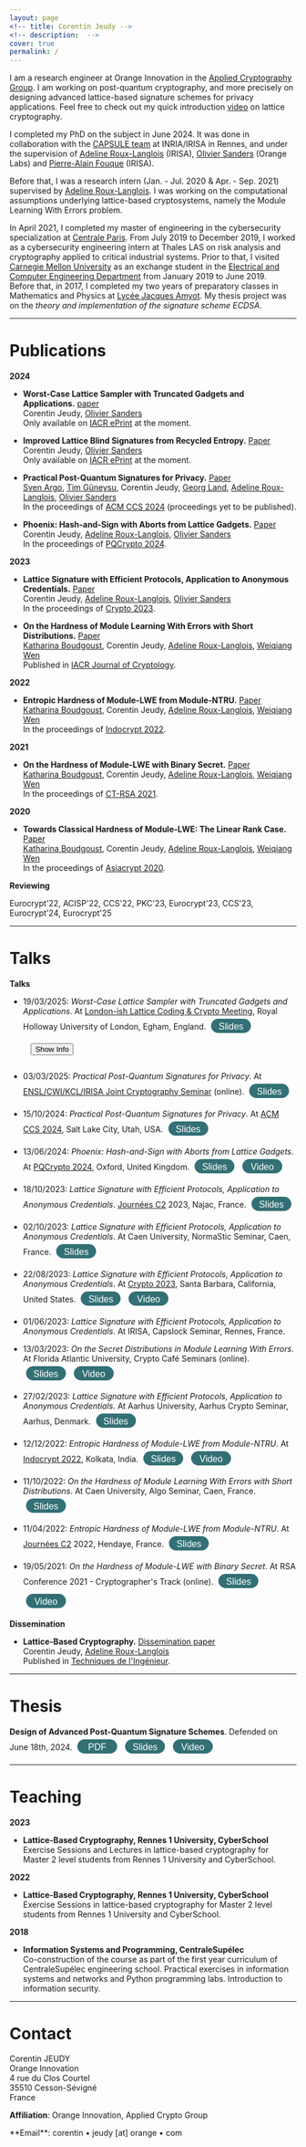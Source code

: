 ```yaml
---
layout: page
<!-- title: Corentin Jeudy -->
<!-- description:  -->
cover: true
permalink: /
---
```


I am a research engineer at Orange Innovation in the [Applied Cryptography Group](https://crypto.orange-labs.fr/). I am working on post-quantum cryptography, and more precisely on designing advanced lattice-based signature schemes for privacy applications. Feel free to check out my quick introduction [video](videos/a_quick_intro_to_lattice_cryptography) on lattice cryptography.

I completed my PhD on the subject in June 2024. It was done in collaboration with the [CAPSULE team](https://team.inria.fr/capsule/) at INRIA/IRISA in Rennes, and under the supervision of [Adeline Roux-Langlois](https://people.irisa.fr/Adeline.Roux-Langlois/) (IRISA), [Olivier Sanders](https://crypto.orange-labs.fr/acg/people/peopleProfil.php?id=226) (Orange Labs) and [Pierre-Alain Fouque](https://www.di.ens.fr/~fouque/) (IRISA). 

Before that, I was a research intern (Jan. - Jul. 2020 & Apr. - Sep. 2021) supervised by [Adeline Roux-Langlois](https://people.irisa.fr/Adeline.Roux-Langlois/). I was working on the computational assumptions underlying lattice-based cryptosystems, namely the Module Learning With Errors problem.  

In April 2021, I completed my master of engineering in the cybersecurity specialization at [Centrale Paris](https://www.centralesupelec.fr/). From July 2019 to December 2019, I worked as a cybersecurity engineering intern at Thales LAS on risk analysis and cryptography applied to critical industrial systems. Prior to that, I visited [Carnegie Mellon University](https://www.cmu.edu/) as an exchange student in the [Electrical and Computer Engineering Department](https://www.ece.cmu.edu/) from January 2019 to June 2019.  
Before that, in 2017, I completed my two years of preparatory classes in Mathematics and Physics at [Lycée Jacques Amyot](https://www.lyceejamyot-melun.fr/main.php?page=85). My thesis project was on the _theory and implementation of the signature scheme ECDSA_.  


---
# Publications

**2024**

- **Worst-Case Lattice Sampler with Truncated Gadgets and Applications.** [paper](/papers/worst-case_lattice_sampler_with_truncated_gadgets_and_applications)  
Corentin Jeudy, [Olivier Sanders](https://crypto.orange-labs.fr/acg/people/peopleProfil.php?id=226)  
Only available on [IACR ePrint](https://eprint.iacr.org/2024/1952) at the moment.  

- **Improved Lattice Blind Signatures from Recycled Entropy.** [Paper](/papers/improved_lattice_blind_signatures_from_recycled_entropy)  
Corentin Jeudy, [Olivier Sanders](https://crypto.orange-labs.fr/acg/people/peopleProfil.php?id=226)  
Only available on [IACR ePrint](https://eprint.iacr.org/2024/1289) at the moment.  

- **Practical Post-Quantum Signatures for Privacy.** [Paper](/papers/practical_post_quantum_signatures_for_privacy)  
[Sven Argo](https://informatik.rub.de/seceng/personen/argo/), [Tim Güneysu](https://informatik.rub.de/seceng/personen/gueneysu/), Corentin Jeudy, [Georg Land](https://georg.land/), [Adeline Roux-Langlois](https://people.irisa.fr/Adeline.Roux-Langlois/), [Olivier Sanders](https://crypto.orange-labs.fr/acg/people/peopleProfil.php?id=226)  
In the proceedings of [ACM CCS 2024](https://www.sigsac.org/ccs/CCS2024/home.html) (proceedings yet to be published).  

- **Phoenix: Hash-and-Sign with Aborts from Lattice Gadgets.** [Paper](/papers/phoenix_hash_and_sign_with_aborts_from_lattice_gadgets)  
Corentin Jeudy, [Adeline Roux-Langlois](https://people.irisa.fr/Adeline.Roux-Langlois/), [Olivier Sanders](https://crypto.orange-labs.fr/acg/people/peopleProfil.php?id=226)  
In the proceedings of [PQCrypto 2024](https://www.maths.ox.ac.uk/events/conferences/pqcrypto-2024).  

**2023**

- **Lattice Signature with Efficient Protocols, Application to Anonymous Credentials.** [Paper](/papers/lattice_signature_with_efficient_protocols_application_to_anonymous_credentials)  
Corentin Jeudy, [Adeline Roux-Langlois](https://people.irisa.fr/Adeline.Roux-Langlois/), [Olivier Sanders](https://crypto.orange-labs.fr/acg/people/peopleProfil.php?id=226)  
In the proceedings of [Crypto 2023](https://crypto.iacr.org/2023/).  

- **On the Hardness of Module Learning With Errors with Short Distributions.** [Paper](/papers/on_the_hardness_of_module_learning_with_errors_with_short_distributions)  
[Katharina Boudgoust](https://katinkabou.github.io/), Corentin Jeudy, [Adeline Roux-Langlois](https://people.irisa.fr/Adeline.Roux-Langlois/), [Weiqiang Wen](http://people.irisa.fr/Weiqiang.Wen/)  
Published in [IACR Journal of Cryptology](https://www.springer.com/journal/145).  

**2022**

- **Entropic Hardness of Module-LWE from Module-NTRU.** [Paper](/papers/entropic_hardness_of_module-lwe_from_module-ntru)  
[Katharina Boudgoust](https://katinkabou.github.io/), Corentin Jeudy, [Adeline Roux-Langlois](https://people.irisa.fr/Adeline.Roux-Langlois/), [Weiqiang Wen](http://people.irisa.fr/Weiqiang.Wen/)  
In the proceedings of [Indocrypt 2022](https://www.tcgcrest.org/indocrypt-2022-accepted-papers/).  

**2021**  

- **On the Hardness of Module-LWE with Binary Secret.** [Paper](/papers/on_the_hardness_of_module-lwe_with_binary_secret)  
[Katharina Boudgoust](https://katinkabou.github.io/), Corentin Jeudy, [Adeline Roux-Langlois](https://people.irisa.fr/Adeline.Roux-Langlois/), [Weiqiang Wen](http://people.irisa.fr/Weiqiang.Wen/)  
In the proceedings of [CT-RSA 2021](https://sites.google.com/site/ctrsa2021/).  

**2020**  

- **Towards Classical Hardness of Module-LWE: The Linear Rank Case.** [Paper](papers/towards_classical_hardness_of_module-lwe_the_linear_rank_case)   
[Katharina Boudgoust](https://katinkabou.github.io/), Corentin Jeudy, [Adeline Roux-Langlois](https://people.irisa.fr/Adeline.Roux-Langlois/), [Weiqiang Wen](http://people.irisa.fr/Weiqiang.Wen/)  
In the proceedings of [Asiacrypt 2020](https://asiacrypt.iacr.org/2020/).  

**Reviewing**

Eurocrypt'22, ACISP'22, CCS'22, PKC'23, Eurocrypt'23, CCS'23, Eurocrypt'24, Eurocrypt'25  

---
# Talks

**Talks**  

- 19/03/2025: _Worst-Case Lattice Sampler with Truncated Gadgets and Applications_. At [London-ish Lattice Coding & Crypto Meeting](https://londonishlatticemeetings.wordpress.com/19-march-2025-lattice-coding-crypto-meeting/), Royal Holloway University of London, Egham, England. <a href="/assets/slides/2025-03-19_RHUL_Worst-Case_Lattice_Sampler_Truncated_Gadgets_and_Applications.pdf" target="_blank" style="text-decoration: none;"><button class="button" style="display: inline-block; border-radius: 25px; background-color: #337076; border: none; color: #FFFFFF; text-align: center; padding: 10px 10px; width: 70px; height:25px; transition: all 0.5s; cursor: pointer; margin: 5px; line-height: 7px;" onmouseover="this.style.backgroundColor='#2DA1AD'; this.querySelector('span').style.paddingRight = '12px'; this.querySelector('span').querySelector('span').style.opacity = '1'; this.querySelector('span').querySelector('span').style.right = '0';" onmouseout="this.style.backgroundColor='#337076'; this.querySelector('span').style.paddingRight = '0'; this.querySelector('span').querySelector('span').style.opacity = '0'; this.querySelector('span').querySelector('span').style.right = '-20px';"><span style="cursor: pointer; display: inline-block; position: relative; transition: 0.5s; font-size: 16px;">Slides <span style="position: absolute; opacity: 0; top: 0; right: -20px; transition: 0.5s;">&#xbb;</span></span></button></a> <!-- Trigger Button -->
<button onclick="togglePopover()" style="margin: 1em;">Show Info</button>

<!-- Popover Container -->
<div id="popover" style="display:none; position: absolute; background: #fff; border: 1px solid #ccc; padding: 1em; border-radius: 8px; box-shadow: 0 4px 10px rgba(0,0,0,0.1); z-index:100;">
  <p id="textToCopy">Here is some custom text to copy!</p>
  <button onclick="copyText()">Copy</button>
</div>

<!-- Script -->
<script>
  function togglePopover() {
    const popover = document.getElementById("popover");
    popover.style.display = (popover.style.display === "none") ? "block" : "none";

    // Optional: reposition near the button
    const button = event.target;
    const rect = button.getBoundingClientRect();
    popover.style.top = (window.scrollY + rect.bottom + 10) + "px";
    popover.style.left = (window.scrollX + rect.left) + "px";
  }

  function copyText() {
    const text = document.getElementById("textToCopy").innerText;
    navigator.clipboard.writeText(text).then(() => {
      alert("Copied to clipboard!");
    }).catch(err => {
      alert("Failed to copy text: " + err);
    });
  }
</script>
<!--  -->

- 03/03/2025: _Practical Post-Quantum Signatures for Privacy_. At [ENSL/CWI/KCL/IRISA Joint Cryptography Seminar](https://jcs.trusted-third-party.org/) (online). <a href="/assets/slides/2025-03-03_ENSL-CWI-KCL-IRISA_Practical_Post-Quantum_Signatures_for_Privacy.pdf" target="_blank" style="text-decoration: none;"><button class="button" style="display: inline-block; border-radius: 25px; background-color: #337076; border: none; color: #FFFFFF; text-align: center; padding: 10px 10px; width: 70px; height:25px; transition: all 0.5s; cursor: pointer; margin: 5px; line-height: 7px;" onmouseover="this.style.backgroundColor='#2DA1AD'; this.querySelector('span').style.paddingRight = '12px'; this.querySelector('span').querySelector('span').style.opacity = '1'; this.querySelector('span').querySelector('span').style.right = '0';" onmouseout="this.style.backgroundColor='#337076'; this.querySelector('span').style.paddingRight = '0'; this.querySelector('span').querySelector('span').style.opacity = '0'; this.querySelector('span').querySelector('span').style.right = '-20px';"><span style="cursor: pointer; display: inline-block; position: relative; transition: 0.5s; font-size: 16px;">Slides <span style="position: absolute; opacity: 0; top: 0; right: -20px; transition: 0.5s;">&#xbb;</span></span></button></a> 
<!--  -->

- 15/10/2024: _Practical Post-Quantum Signatures for Privacy_. At [ACM CCS 2024](https://www.sigsac.org/ccs/CCS2024/home.html), Salt Lake City, Utah, USA. <a href="/assets/slides/2024-10-15_CCS_Practical_Post-Quantum_Signatures_for_Privacy.pdf" target="_blank" style="text-decoration: none;"><button class="button" style="display: inline-block; border-radius: 25px; background-color: #337076; border: none; color: #FFFFFF; text-align: center; padding: 10px 10px; width: 70px; height:25px; transition: all 0.5s; cursor: pointer; margin: 5px; line-height: 7px;" onmouseover="this.style.backgroundColor='#2DA1AD'; this.querySelector('span').style.paddingRight = '12px'; this.querySelector('span').querySelector('span').style.opacity = '1'; this.querySelector('span').querySelector('span').style.right = '0';" onmouseout="this.style.backgroundColor='#337076'; this.querySelector('span').style.paddingRight = '0'; this.querySelector('span').querySelector('span').style.opacity = '0'; this.querySelector('span').querySelector('span').style.right = '-20px';"><span style="cursor: pointer; display: inline-block; position: relative; transition: 0.5s; font-size: 16px;">Slides <span style="position: absolute; opacity: 0; top: 0; right: -20px; transition: 0.5s;">&#xbb;</span></span></button></a> 
<!--  -->

- 13/06/2024: _Phoenix: Hash-and-Sign with Aborts from Lattice Gadgets_. At [PQCrypto 2024](https://www.maths.ox.ac.uk/events/conferences/pqcrypto-2024), Oxford, United Kingdom. <a href="/assets/slides/2024-06-13_PQCrypto_Phoenix_Hash_and_Sign_with_Aborts_from_Lattice_Gadgets.pdf" target="_blank" style="text-decoration: none;"><button class="button" style="display: inline-block; border-radius: 25px; background-color: #337076; border: none; color: #FFFFFF; text-align: center; padding: 10px 10px; width: 70px; height:25px; transition: all 0.5s; cursor: pointer; margin: 5px; line-height: 7px;" onmouseover="this.style.backgroundColor='#2DA1AD'; this.querySelector('span').style.paddingRight = '12px'; this.querySelector('span').querySelector('span').style.opacity = '1'; this.querySelector('span').querySelector('span').style.right = '0';" onmouseout="this.style.backgroundColor='#337076'; this.querySelector('span').style.paddingRight = '0'; this.querySelector('span').querySelector('span').style.opacity = '0'; this.querySelector('span').querySelector('span').style.right = '-20px';"><span style="cursor: pointer; display: inline-block; position: relative; transition: 0.5s; font-size: 16px;">Slides <span style="position: absolute; opacity: 0; top: 0; right: -20px; transition: 0.5s;">&#xbb;</span></span></button></a> <a href="https://www.youtube.com/watch?v=qWk_-rrpdMM&list=PLolju1GaKd02wOWcWVvsITa4FY8YGrMxD&index=17" target="_blank" style="text-decoration: none;"><button class="button" style="display: inline-block; border-radius: 25px; background-color: #337076; border: none; color: #FFFFFF; text-align: center; padding: 10px 10px; width: 70px; height:25px; transition: all 0.5s; cursor: pointer; margin: 5px; line-height: 7px;" onmouseover="this.style.backgroundColor='#2DA1AD'; this.querySelector('span').style.paddingRight = '12px'; this.querySelector('span').querySelector('span').style.opacity = '1'; this.querySelector('span').querySelector('span').style.right = '0';" onmouseout="this.style.backgroundColor='#337076'; this.querySelector('span').style.paddingRight = '0'; this.querySelector('span').querySelector('span').style.opacity = '0'; this.querySelector('span').querySelector('span').style.right = '-20px';"><span style="cursor: pointer; display: inline-block; position: relative; transition: 0.5s; font-size: 16px;">Video <span style="position: absolute; opacity: 0; top: 0; right: -20px; transition: 0.5s;">&#xbb;</span></span></button></a>  
<!--  -->

- 18/10/2023: _Lattice Signature with Efficient Protocols, Application to Anonymous Credentials_. [Journées C2](https://indico.math.cnrs.fr/event/9364/) 2023, Najac, France. <a href="/assets/slides/2023-10-18_JC2_Lattice_SEP_and_AC.pdf" target="_blank" style="text-decoration: none;"><button class="button" style="display: inline-block; border-radius: 25px; background-color: #337076; border: none; color: #FFFFFF; text-align: center; padding: 10px 10px; width: 70px; height:25px; transition: all 0.5s; cursor: pointer; margin: 5px; line-height: 7px;" onmouseover="this.style.backgroundColor='#2DA1AD'; this.querySelector('span').style.paddingRight = '12px'; this.querySelector('span').querySelector('span').style.opacity = '1'; this.querySelector('span').querySelector('span').style.right = '0';" onmouseout="this.style.backgroundColor='#337076'; this.querySelector('span').style.paddingRight = '0'; this.querySelector('span').querySelector('span').style.opacity = '0'; this.querySelector('span').querySelector('span').style.right = '-20px';"><span style="cursor: pointer; display: inline-block; position: relative; transition: 0.5s; font-size: 16px;">Slides <span style="position: absolute; opacity: 0; top: 0; right: -20px; transition: 0.5s;">&#xbb;</span></span></button></a>  
<!--  -->
- 02/10/2023: _Lattice Signature with Efficient Protocols, Application to Anonymous Credentials_. At Caen University, NormaStic Seminar, Caen, France. <a href="/assets/slides/2023-10-02_Normastic_Seminar_Lattice_SEP_and_AC.pdf" target="_blank" style="text-decoration: none;"><button class="button" style="display: inline-block; border-radius: 25px; background-color: #337076; border: none; color: #FFFFFF; text-align: center; padding: 10px 10px; width: 70px; height:25px; transition: all 0.5s; cursor: pointer; margin: 5px; line-height: 7px;" onmouseover="this.style.backgroundColor='#2DA1AD'; this.querySelector('span').style.paddingRight = '12px'; this.querySelector('span').querySelector('span').style.opacity = '1'; this.querySelector('span').querySelector('span').style.right = '0';" onmouseout="this.style.backgroundColor='#337076'; this.querySelector('span').style.paddingRight = '0'; this.querySelector('span').querySelector('span').style.opacity = '0'; this.querySelector('span').querySelector('span').style.right = '-20px';"><span style="cursor: pointer; display: inline-block; position: relative; transition: 0.5s; font-size: 16px;">Slides <span style="position: absolute; opacity: 0; top: 0; right: -20px; transition: 0.5s;">&#xbb;</span></span></button></a>  
<!--  -->
- 22/08/2023: _Lattice Signature with Efficient Protocols, Application to Anonymous Credentials_. At [Crypto 2023](https://crypto.iacr.org/2023/), Santa Barbara, California, United States. <a href="/assets/slides/2023-08-22_Crypto_Lattice_SEP_and_AC.pdf" target="_blank" style="text-decoration: none;"><button class="button" style="display: inline-block; border-radius: 25px; background-color: #337076; border: none; color: #FFFFFF; text-align: center; padding: 10px 10px; width: 70px; height:25px; transition: all 0.5s; cursor: pointer; margin: 5px; line-height: 7px;" onmouseover="this.style.backgroundColor='#2DA1AD'; this.querySelector('span').style.paddingRight = '12px'; this.querySelector('span').querySelector('span').style.opacity = '1'; this.querySelector('span').querySelector('span').style.right = '0';" onmouseout="this.style.backgroundColor='#337076'; this.querySelector('span').style.paddingRight = '0'; this.querySelector('span').querySelector('span').style.opacity = '0'; this.querySelector('span').querySelector('span').style.right = '-20px';"><span style="cursor: pointer; display: inline-block; position: relative; transition: 0.5s; font-size: 16px;">Slides <span style="position: absolute; opacity: 0; top: 0; right: -20px; transition: 0.5s;">&#xbb;</span></span></button></a> <a href="https://www.youtube.com/watch?v=wm2qJyaxyRw" target="_blank" style="text-decoration: none;"><button class="button" style="display: inline-block; border-radius: 25px; background-color: #337076; border: none; color: #FFFFFF; text-align: center; padding: 10px 10px; width: 70px; height:25px; transition: all 0.5s; cursor: pointer; margin: 5px; line-height: 7px;" onmouseover="this.style.backgroundColor='#2DA1AD'; this.querySelector('span').style.paddingRight = '12px'; this.querySelector('span').querySelector('span').style.opacity = '1'; this.querySelector('span').querySelector('span').style.right = '0';" onmouseout="this.style.backgroundColor='#337076'; this.querySelector('span').style.paddingRight = '0'; this.querySelector('span').querySelector('span').style.opacity = '0'; this.querySelector('span').querySelector('span').style.right = '-20px';"><span style="cursor: pointer; display: inline-block; position: relative; transition: 0.5s; font-size: 16px;">Video <span style="position: absolute; opacity: 0; top: 0; right: -20px; transition: 0.5s;">&#xbb;</span></span></button></a>  
<!--  -->
- 01/06/2023: _Lattice Signature with Efficient Protocols, Application to Anonymous Credentials_. At IRISA, Capslock Seminar, Rennes, France.
<!--  -->
- 13/03/2023: _On the Secret Distributions in Module Learning With Errors_. At Florida Atlantic University, Crypto Café Seminars (online). <a href="/assets/slides/2023-03-13_FAU_Crypto_Seminar_Secret_Distribution_in_MLWE.pdf" target="_blank" style="text-decoration: none;"><button class="button" style="display: inline-block; border-radius: 25px; background-color: #337076; border: none; color: #FFFFFF; text-align: center; padding: 10px 10px; width: 70px; height:25px; transition: all 0.5s; cursor: pointer; margin: 5px; line-height: 7px;" onmouseover="this.style.backgroundColor='#2DA1AD'; this.querySelector('span').style.paddingRight = '12px'; this.querySelector('span').querySelector('span').style.opacity = '1'; this.querySelector('span').querySelector('span').style.right = '0';" onmouseout="this.style.backgroundColor='#337076'; this.querySelector('span').style.paddingRight = '0'; this.querySelector('span').querySelector('span').style.opacity = '0'; this.querySelector('span').querySelector('span').style.right = '-20px';"><span style="cursor: pointer; display: inline-block; position: relative; transition: 0.5s; font-size: 16px;">Slides <span style="position: absolute; opacity: 0; top: 0; right: -20px; transition: 0.5s;">&#xbb;</span></span></button></a> <a href="https://fau-edu.zoom.us/rec/play/8qr6QhrZCtnEzqX0GBu4UgU1Z4HqeA2aOcOqDRNlM4rXygXVT5h4GijIpomKVYy-cAJLZvOZqOsx1Wte.PFYZkwZSibwypOJ5?continueMode=true&_x_zm_rtaid=1GMCUJfxTc6EC_p7SW4Jqw.1678737866041.2159b7f1c478dfeaf5a900382cc7b3e0&_x_zm_rhtaid=20" target="_blank" style="text-decoration: none;"><button class="button" style="display: inline-block; border-radius: 25px; background-color: #337076; border: none; color: #FFFFFF; text-align: center; padding: 10px 10px; width: 70px; height:25px; transition: all 0.5s; cursor: pointer; margin: 5px; line-height: 7px;" onmouseover="this.style.backgroundColor='#2DA1AD'; this.querySelector('span').style.paddingRight = '12px'; this.querySelector('span').querySelector('span').style.opacity = '1'; this.querySelector('span').querySelector('span').style.right = '0';" onmouseout="this.style.backgroundColor='#337076'; this.querySelector('span').style.paddingRight = '0'; this.querySelector('span').querySelector('span').style.opacity = '0'; this.querySelector('span').querySelector('span').style.right = '-20px';"><span style="cursor: pointer; display: inline-block; position: relative; transition: 0.5s; font-size: 16px;">Video <span style="position: absolute; opacity: 0; top: 0; right: -20px; transition: 0.5s;">&#xbb;</span></span></button></a>  
<!--  -->
- 27/02/2023: _Lattice Signature with Efficient Protocols, Application to Anonymous Credentials_. At Aarhus University, Aarhus Crypto Seminar, Aarhus, Denmark. <a href="/assets/slides/2023-02-27_Aarhus_Crypto_Seminar_Lattice_SEP_and_AC.pdf" target="_blank" style="text-decoration: none;"><button class="button" style="display: inline-block; border-radius: 25px; background-color: #337076; border: none; color: #FFFFFF; text-align: center; padding: 10px 10px; width: 70px; height:25px; transition: all 0.5s; cursor: pointer; margin: 5px; line-height: 7px;" onmouseover="this.style.backgroundColor='#2DA1AD'; this.querySelector('span').style.paddingRight = '12px'; this.querySelector('span').querySelector('span').style.opacity = '1'; this.querySelector('span').querySelector('span').style.right = '0';" onmouseout="this.style.backgroundColor='#337076'; this.querySelector('span').style.paddingRight = '0'; this.querySelector('span').querySelector('span').style.opacity = '0'; this.querySelector('span').querySelector('span').style.right = '-20px';"><span style="cursor: pointer; display: inline-block; position: relative; transition: 0.5s; font-size: 16px;">Slides <span style="position: absolute; opacity: 0; top: 0; right: -20px; transition: 0.5s;">&#xbb;</span></span></button></a>  
<!--  -->
- 12/12/2022: _Entropic Hardness of Module-LWE from Module-NTRU_. At [Indocrypt 2022](https://www.tcgcrest.org/indocrypt-2022/), Kolkata, India. <a href="/assets/slides/2022-12-12_Indocrypt_Entropic_Hardness_M-LWE_from_M-NTRU.pdf" target="_blank" style="text-decoration: none;"><button class="button" style="display: inline-block; border-radius: 25px; background-color: #337076; border: none; color: #FFFFFF; text-align: center; padding: 10px 10px; width: 70px; height:25px; transition: all 0.5s; cursor: pointer; margin: 5px; line-height: 7px;" onmouseover="this.style.backgroundColor='#2DA1AD'; this.querySelector('span').style.paddingRight = '12px'; this.querySelector('span').querySelector('span').style.opacity = '1'; this.querySelector('span').querySelector('span').style.right = '0';" onmouseout="this.style.backgroundColor='#337076'; this.querySelector('span').style.paddingRight = '0'; this.querySelector('span').querySelector('span').style.opacity = '0'; this.querySelector('span').querySelector('span').style.right = '-20px';"><span style="cursor: pointer; display: inline-block; position: relative; transition: 0.5s; font-size: 16px;">Slides <span style="position: absolute; opacity: 0; top: 0; right: -20px; transition: 0.5s;">&#xbb;</span></span></button></a> <a href="https://www.youtube.com/watch?v=Cjs7pSXTzHw&t=1618s" target="_blank" style="text-decoration: none;"><button class="button" style="display: inline-block; border-radius: 25px; background-color: #337076; border: none; color: #FFFFFF; text-align: center; padding: 10px 10px; width: 70px; height:25px; transition: all 0.5s; cursor: pointer; margin: 5px; line-height: 7px;" onmouseover="this.style.backgroundColor='#2DA1AD'; this.querySelector('span').style.paddingRight = '12px'; this.querySelector('span').querySelector('span').style.opacity = '1'; this.querySelector('span').querySelector('span').style.right = '0';" onmouseout="this.style.backgroundColor='#337076'; this.querySelector('span').style.paddingRight = '0'; this.querySelector('span').querySelector('span').style.opacity = '0'; this.querySelector('span').querySelector('span').style.right = '-20px';"><span style="cursor: pointer; display: inline-block; position: relative; transition: 0.5s; font-size: 16px;">Video <span style="position: absolute; opacity: 0; top: 0; right: -20px; transition: 0.5s;">&#xbb;</span></span></button></a>  
<!--  -->
- 11/10/2022: _On the Hardness of Module Learning With Errors with Short Distributions_. At Caen University, Algo Seminar, Caen, France. <a href="/assets/slides/2022-10-11_Caen_Algo_Seminar_Hardness_MLWE_short_distributions.pdf" target="_blank" style="text-decoration: none;"><button class="button" style="display: inline-block; border-radius: 25px; background-color: #337076; border: none; color: #FFFFFF; text-align: center; padding: 10px 10px; width: 70px; height:25px; transition: all 0.5s; cursor: pointer; margin: 5px; line-height: 7px;" onmouseover="this.style.backgroundColor='#2DA1AD'; this.querySelector('span').style.paddingRight = '12px'; this.querySelector('span').querySelector('span').style.opacity = '1'; this.querySelector('span').querySelector('span').style.right = '0';" onmouseout="this.style.backgroundColor='#337076'; this.querySelector('span').style.paddingRight = '0'; this.querySelector('span').querySelector('span').style.opacity = '0'; this.querySelector('span').querySelector('span').style.right = '-20px';"><span style="cursor: pointer; display: inline-block; position: relative; transition: 0.5s; font-size: 16px;">Slides <span style="position: absolute; opacity: 0; top: 0; right: -20px; transition: 0.5s;">&#xbb;</span></span></button></a>  
<!--  -->
- 11/04/2022: _Entropic Hardness of Module-LWE from Module-NTRU_. At [Journées C2](https://jc2-2022.inria.fr/fr/) 2022, Hendaye, France. <a href="/assets/slides/2022-04-11_JC2_Entropic_Hardness_M-LWE_from_M-NTRU.pdf" target="_blank" style="text-decoration: none;"><button class="button" style="display: inline-block; border-radius: 25px; background-color: #337076; border: none; color: #FFFFFF; text-align: center; padding: 10px 10px; width: 70px; height:25px; transition: all 0.5s; cursor: pointer; margin: 5px; line-height: 7px;" onmouseover="this.style.backgroundColor='#2DA1AD'; this.querySelector('span').style.paddingRight = '12px'; this.querySelector('span').querySelector('span').style.opacity = '1'; this.querySelector('span').querySelector('span').style.right = '0';" onmouseout="this.style.backgroundColor='#337076'; this.querySelector('span').style.paddingRight = '0'; this.querySelector('span').querySelector('span').style.opacity = '0'; this.querySelector('span').querySelector('span').style.right = '-20px';"><span style="cursor: pointer; display: inline-block; position: relative; transition: 0.5s; font-size: 16px;">Slides <span style="position: absolute; opacity: 0; top: 0; right: -20px; transition: 0.5s;">&#xbb;</span></span></button></a>  
<!--  -->
- 19/05/2021: _On the Hardness of Module-LWE with Binary Secret_. At RSA Conference 2021 - Cryptographer's Track (online). <a href="/assets/slides/2021-05-19_CTRSA_Hardness_of_binMLWE.pdf" target="_blank" style="text-decoration: none;"><button class="button" style="display: inline-block; border-radius: 25px; background-color: #337076; border: none; color: #FFFFFF; text-align: center; padding: 10px 10px; width: 70px; height:25px; transition: all 0.5s; cursor: pointer; margin: 5px; line-height: 7px;" onmouseover="this.style.backgroundColor='#2DA1AD'; this.querySelector('span').style.paddingRight = '12px'; this.querySelector('span').querySelector('span').style.opacity = '1'; this.querySelector('span').querySelector('span').style.right = '0';" onmouseout="this.style.backgroundColor='#337076'; this.querySelector('span').style.paddingRight = '0'; this.querySelector('span').querySelector('span').style.opacity = '0'; this.querySelector('span').querySelector('span').style.right = '-20px';"><span style="cursor: pointer; display: inline-block; position: relative; transition: 0.5s; font-size: 16px;">Slides <span style="position: absolute; opacity: 0; top: 0; right: -20px; transition: 0.5s;">&#xbb;</span></span></button></a> <a href="https://www.youtube.com/watch?v=AfDskDKEzwg&t=1412s" target="_blank" style="text-decoration: none;"><button class="button" style="display: inline-block; border-radius: 25px; background-color: #337076; border: none; color: #FFFFFF; text-align: center; padding: 10px 10px; width: 70px; height:25px; transition: all 0.5s; cursor: pointer; margin: 5px; line-height: 7px;" onmouseover="this.style.backgroundColor='#2DA1AD'; this.querySelector('span').style.paddingRight = '12px'; this.querySelector('span').querySelector('span').style.opacity = '1'; this.querySelector('span').querySelector('span').style.right = '0';" onmouseout="this.style.backgroundColor='#337076'; this.querySelector('span').style.paddingRight = '0'; this.querySelector('span').querySelector('span').style.opacity = '0'; this.querySelector('span').querySelector('span').style.right = '-20px';"><span style="cursor: pointer; display: inline-block; position: relative; transition: 0.5s; font-size: 16px;">Video <span style="position: absolute; opacity: 0; top: 0; right: -20px; transition: 0.5s;">&#xbb;</span></span></button></a>  
<!--  -->

**Dissemination**  

- **Lattice-Based Cryptography.** [Dissemination paper](/papers/lattice-based_cryptography)  
Corentin Jeudy, [Adeline Roux-Langlois](https://people.irisa.fr/Adeline.Roux-Langlois/)  
Published in [Techniques de l'Ingénieur](https://www.techniques-ingenieur.fr/).  

---
# Thesis

**Design of Advanced Post-Quantum Signature Schemes**. Defended on June 18th, 2024. <a href="/assets/pub/manuscript.pdf" target="_blank" style="text-decoration: none;"><button class="button" style="display: inline-block; border-radius: 25px; background-color: #337076; border: none; color: #FFFFFF; text-align: center; padding: 10px 10px; width: 70px; height:25px; transition: all 0.5s; cursor: pointer; margin: 5px; line-height: 7px;" onmouseover="this.style.backgroundColor='#2DA1AD'; this.querySelector('span').style.paddingRight = '16px'; this.querySelector('span').querySelector('span').style.opacity = '1'; this.querySelector('span').querySelector('span').style.right = '0';" onmouseout="this.style.backgroundColor='#337076'; this.querySelector('span').style.paddingRight = '0'; this.querySelector('span').querySelector('span').style.opacity = '0'; this.querySelector('span').querySelector('span').style.right = '-20px';"><span style="cursor: pointer; display: inline-block; position: relative; transition: 0.5s; font-size: 16px;">PDF <span style="position: absolute; opacity: 0; top: 0; right: -20px; transition: 0.5s;">&#xbb;</span></span></button></a> <a href="/assets/slides/2024-06-18_defense_slides.pdf" target="_blank" style="text-decoration: none;"><button class="button" style="display: inline-block; border-radius: 25px; background-color: #337076; border: none; color: #FFFFFF; text-align: center; padding: 10px 10px; width: 70px; height:25px; transition: all 0.5s; cursor: pointer; margin: 5px; line-height: 7px;" onmouseover="this.style.backgroundColor='#2DA1AD'; this.querySelector('span').style.paddingRight = '12px'; this.querySelector('span').querySelector('span').style.opacity = '1'; this.querySelector('span').querySelector('span').style.right = '0';" onmouseout="this.style.backgroundColor='#337076'; this.querySelector('span').style.paddingRight = '0'; this.querySelector('span').querySelector('span').style.opacity = '0'; this.querySelector('span').querySelector('span').style.right = '-20px';"><span style="cursor: pointer; display: inline-block; position: relative; transition: 0.5s; font-size: 16px;">Slides <span style="position: absolute; opacity: 0; top: 0; right: -20px; transition: 0.5s;">&#xbb;</span></span></button></a> <a href="https://youtu.be/Kwz9_7LnwNE" target="_blank" style="text-decoration: none;"><button class="button" style="display: inline-block; border-radius: 25px; background-color: #337076; border: none; color: #FFFFFF; text-align: center; padding: 10px 10px; width: 70px; height:25px; transition: all 0.5s; cursor: pointer; margin: 5px; line-height: 7px;" onmouseover="this.style.backgroundColor='#2DA1AD'; this.querySelector('span').style.paddingRight = '12px'; this.querySelector('span').querySelector('span').style.opacity = '1'; this.querySelector('span').querySelector('span').style.right = '0';" onmouseout="this.style.backgroundColor='#337076'; this.querySelector('span').style.paddingRight = '0'; this.querySelector('span').querySelector('span').style.opacity = '0'; this.querySelector('span').querySelector('span').style.right = '-20px';"><span style="cursor: pointer; display: inline-block; position: relative; transition: 0.5s; font-size: 16px;">Video <span style="position: absolute; opacity: 0; top: 0; right: -20px; transition: 0.5s;">&#xbb;</span></span></button></a>  

---
# Teaching

**2023**  

- **Lattice-Based Cryptography, Rennes 1 University, CyberSchool**  
Exercise Sessions and Lectures in lattice-based cryptography for Master 2 level students from Rennes 1 University and CyberSchool.  

**2022**  

- **Lattice-Based Cryptography, Rennes 1 University, CyberSchool**  
Exercise Sessions in lattice-based cryptography for Master 2 level students from Rennes 1 University and CyberSchool.  

**2018**  

- **Information Systems and Programming, CentraleSupélec**  
Co-construction of the course as part of the first year curriculum of CentraleSupélec engineering school. Practical exercises in information systems and networks and Python programming labs. Introduction to information security.  



---
# Contact

Corentin JEUDY  
Orange Innovation    
4 rue du Clos Courtel  
35510 Cesson-Sévigné  
France   

**Affiliation**: Orange Innovation, Applied Crypto Group

<!-- <span class="icon-mail"></span> --> **Email**: corentin <!-- edjkzzoi"_8 -->&bull; jeudy [a<!-- ejhiekbdk -->t] orange<!-- zmzkpzoç038UHOEdk --> &bull; com